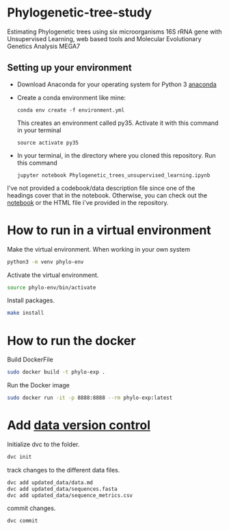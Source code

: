 # Phylogenetic-tree-study
Estimating Phylogenetic trees using six microorganisms 16S rRNA gene with Unsupervised Learning, web based tools and Molecular Evolutionary Genetics Analysis MEGA7

Setting up your environment
---
* Download Anaconda for your operating system for Python 3 [anaconda](https://www.anaconda.com/download/)
* Create a conda environment like mine:

  `conda env create -f environment.yml`

  This creates an environment called py35. Activate it with this command in your terminal

  `source activate py35`

* In your terminal, in the directory where you cloned this repository. Run this command

  `jupyter notebook Phylogenetic_trees_unsupervised_learning.ipynb`

I've not provided a codebook/data description file since one of the headings cover that in the notebook.
Otherwise, you can check out the [notebook](https://nbviewer.jupyter.org/github/Shuyib/Phylogenetic-tree-study/blob/master/Phylogenetic_trees_unsupervised_learning.ipynb) or the HTML file 
i've provided in the repository. 

# How to run in a virtual environment   
Make the virtual environment. When working in your own system
```bash
python3 -m venv phylo-env   
```  
Activate the virtual environment.   

```bash
source phylo-env/bin/activate   
```   

Install packages.  
```bash
make install
```

# How to run the docker  

Build DockerFile  
```bash
sudo docker build -t phylo-exp .
```

Run the Docker image  
```bash
sudo docker run -it -p 8888:8888 --rm phylo-exp:latest
```

# Add [data version control](https://dvc.org/doc/install)

Initialize dvc to the folder.   

```bash
dvc init
```  

track changes to the different data files.   

```bash
dvc add updated_data/data.md
dvc add updated_data/sequences.fasta
dvc add updated_data/sequence_metrics.csv
```  

commit changes.   

```bash
dvc commit
```
